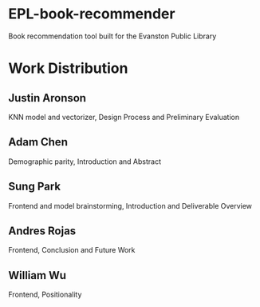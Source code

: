 # EPL-book-recommender
Book recommendation tool built for the Evanston Public Library

# Work Distribution
## Justin Aronson
KNN model and vectorizer, Design Process and Preliminary Evaluation
## Adam Chen
Demographic parity, Introduction and Abstract
## Sung Park
Frontend and model brainstorming, Introduction and Deliverable Overview
## Andres Rojas
Frontend, Conclusion and Future Work
## William Wu
Frontend, Positionality
